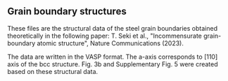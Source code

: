 ## Grain boundary structures
These files are the structural data of the steel grain boundaries obtained theoretically in the following paper:
T. Seki et al., "Incommensurate grain-boundary atomic structure", Nature Communications (2023).

The data are written in the VASP format.
The a-axis corresponds to [110] axis of the bcc structure.
Fig. 3b and Supplementary Fig. 5 were created based on these structural data.

